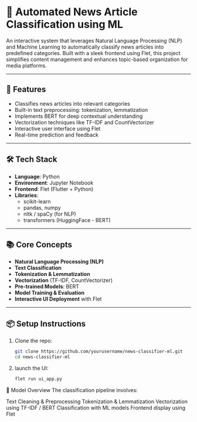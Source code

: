 # 📰 Automated News Article Classification using ML

An interactive system that leverages Natural Language Processing (NLP) and Machine Learning to automatically classify news articles into predefined categories. Built with a sleek frontend using Flet, this project simplifies content management and enhances topic-based organization for media platforms.

---

## 🚀 Features

- Classifies news articles into relevant categories
- Built-in text preprocessing: tokenization, lemmatization
- Implements BERT for deep contextual understanding
- Vectorization techniques like TF-IDF and CountVectorizer
- Interactive user interface using Flet
- Real-time prediction and feedback

---

## 🛠️ Tech Stack

- **Language**: Python  
- **Environment**: Jupyter Notebook  
- **Frontend**: Flet (Flutter + Python)
- **Libraries**:  
  - scikit-learn  
  - pandas, numpy  
  - nltk / spaCy (for NLP)  
  - transformers (HuggingFace - BERT)  

---

## 📚 Core Concepts

- **Natural Language Processing (NLP)**  
- **Text Classification**  
- **Tokenization & Lemmatization**  
- **Vectorization** (TF-IDF, CountVectorizer)  
- **Pre-trained Models**: BERT  
- **Model Training & Evaluation**  
- **Interactive UI Deployment** with Flet  

---

## 📦 Setup Instructions

1. Clone the repo:
   ```bash
   git clone https://github.com/yourusername/news-classifier-ml.git
   cd news-classifier-ml
2. launch the UI:
   ```bash
   flet run ui_app.py
🧠 Model Overview
The classification pipeline involves:

Text Cleaning & Preprocessing
Tokenization & Lemmatization
Vectorization using TF-IDF / BERT
Classification with ML models
Frontend display using Flet
